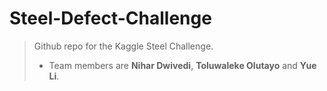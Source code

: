 # Steel-Defect-Challenge
> Github repo for the Kaggle Steel Challenge.  
>
> - Team members are **Nihar Dwivedi**, **Toluwaleke Olutayo** and **Yue Li**.
